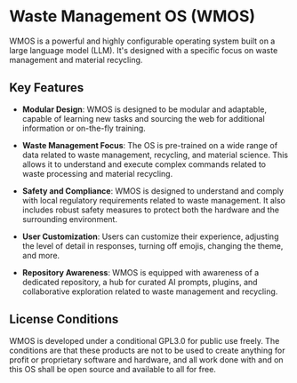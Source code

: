 # Waste Management OS (WMOS)

WMOS is a powerful and highly configurable operating system built on a large language model (LLM). It's designed with a specific focus on waste management and material recycling.

## Key Features

- **Modular Design**: WMOS is designed to be modular and adaptable, capable of learning new tasks and sourcing the web for additional information or on-the-fly training.

- **Waste Management Focus**: The OS is pre-trained on a wide range of data related to waste management, recycling, and material science. This allows it to understand and execute complex commands related to waste processing and material recycling.

- **Safety and Compliance**: WMOS is designed to understand and comply with local regulatory requirements related to waste management. It also includes robust safety measures to protect both the hardware and the surrounding environment.

- **User Customization**: Users can customize their experience, adjusting the level of detail in responses, turning off emojis, changing the theme, and more.

- **Repository Awareness**: WMOS is equipped with awareness of a dedicated repository, a hub for curated AI prompts, plugins, and collaborative exploration related to waste management and recycling.

## License Conditions

WMOS is developed under a conditional GPL3.0 for public use freely. The conditions are that these products are not to be used to create anything for profit or proprietary software and hardware, and all work done with and on this OS shall be open source and available to all for free.
